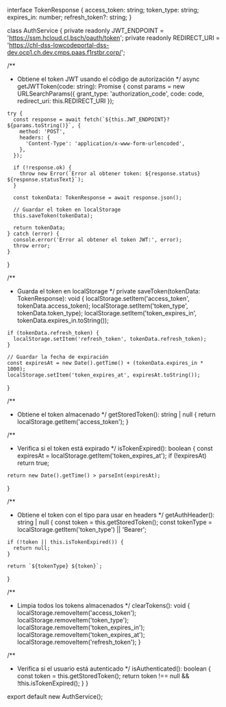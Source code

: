 interface TokenResponse {
  access_token: string;
  token_type: string;
  expires_in: number;
  refresh_token?: string;
}

class AuthService {
  private readonly JWT_ENDPOINT = 'https://ssm.hcloud.cl.bsch/oauth/token';
  private readonly REDIRECT_URI = 'https://chl-dss-lowcodeportal-dss-dev.ocp1.ch.dev.cmps.paas.f1rstbr.corp/';

  /**
   * Obtiene el token JWT usando el código de autorización
   */
  async getJWTToken(code: string): Promise<TokenResponse> {
    const params = new URLSearchParams({
      grant_type: 'authorization_code',
      code: code,
      redirect_uri: this.REDIRECT_URI
    });

    try {
      const response = await fetch(`${this.JWT_ENDPOINT}?${params.toString()}`, {
        method: 'POST',
        headers: {
          'Content-Type': 'application/x-www-form-urlencoded',
        },
      });

      if (!response.ok) {
        throw new Error(`Error al obtener token: ${response.status} ${response.statusText}`);
      }

      const tokenData: TokenResponse = await response.json();
      
      // Guardar el token en localStorage
      this.saveToken(tokenData);
      
      return tokenData;
    } catch (error) {
      console.error('Error al obtener el token JWT:', error);
      throw error;
    }
  }

  /**
   * Guarda el token en localStorage
   */
  private saveToken(tokenData: TokenResponse): void {
    localStorage.setItem('access_token', tokenData.access_token);
    localStorage.setItem('token_type', tokenData.token_type);
    localStorage.setItem('token_expires_in', tokenData.expires_in.toString());
    
    if (tokenData.refresh_token) {
      localStorage.setItem('refresh_token', tokenData.refresh_token);
    }
    
    // Guardar la fecha de expiración
    const expiresAt = new Date().getTime() + (tokenData.expires_in * 1000);
    localStorage.setItem('token_expires_at', expiresAt.toString());
  }

  /**
   * Obtiene el token almacenado
   */
  getStoredToken(): string | null {
    return localStorage.getItem('access_token');
  }

  /**
   * Verifica si el token está expirado
   */
  isTokenExpired(): boolean {
    const expiresAt = localStorage.getItem('token_expires_at');
    if (!expiresAt) return true;
    
    return new Date().getTime() > parseInt(expiresAt);
  }

  /**
   * Obtiene el token con el tipo para usar en headers
   */
  getAuthHeader(): string | null {
    const token = this.getStoredToken();
    const tokenType = localStorage.getItem('token_type') || 'Bearer';
    
    if (!token || this.isTokenExpired()) {
      return null;
    }
    
    return `${tokenType} ${token}`;
  }

  /**
   * Limpia todos los tokens almacenados
   */
  clearTokens(): void {
    localStorage.removeItem('access_token');
    localStorage.removeItem('token_type');
    localStorage.removeItem('token_expires_in');
    localStorage.removeItem('token_expires_at');
    localStorage.removeItem('refresh_token');
  }

  /**
   * Verifica si el usuario está autenticado
   */
  isAuthenticated(): boolean {
    const token = this.getStoredToken();
    return token !== null && !this.isTokenExpired();
  }
}

export default new AuthService();
